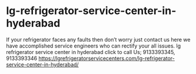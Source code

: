 # lg-refrigerator-service-center-in-hyderabad
If your refrigerator faces any faults then don’t worry just contact us here we have accomplished service engineers who can rectify your all issues. lg refrigerator service center in hyderabad click to call Us; 9133393345, 9133393346 https://lgrefrigeratorservicecenters.com/lg-refrigerator-service-center-in-hyderabad/
